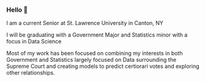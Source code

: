 ### Hello 👋

I am a current Senior at St. Lawrence University in Canton, NY

I will be graduating with a Government Major and Statistics minor with a focus in Data Science

Most of my work has been focused on combining my interests in both Government and Statistics largely focused on Data surrounding the Supreme Court and creating models to predict certiorari votes and exploring other relationships.



<!--
**benlestage/benlestage** is a ✨ _special_ ✨ repository because its `README.md` (this file) appears on your GitHub profile.

Here are some ideas to get you started:

- 🔭 I’m currently working on ...
- 🌱 I’m currently learning ...
- 👯 I’m looking to collaborate on ...
- 🤔 I’m looking for help with ...
- 💬 Ask me about ...
- 📫 How to reach me: ...
- 😄 Pronouns: ...
- ⚡ Fun fact: ...
-->

